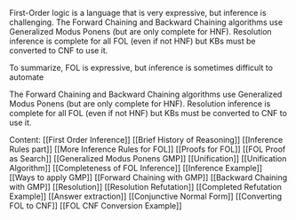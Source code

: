 ﻿First-Order logic is a language that is very expressive, but inference is challenging.
The Forward Chaining and Backward Chaining algorithms use Generalized Modus Ponens (but are only complete for HNF).
Resolution inference is complete for all FOL (even if not HNF) but KBs must be converted to CNF to use it.

To summarize, FOL is expressive, but inference is sometimes difficult to automate

The Forward Chaining and Backward Chaining algorithms use Generalized Modus Ponens (but are only complete for HNF).
Resolution inference is complete for all FOL (even if not HNF) but KBs must be converted to CNF to use it.

Content:
[[First Order Inference]]
[[Brief History of Reasoning]]
[[Inference Rules part]]
[[More Inference Rules for FOL]]
[[Proofs for FOL]]
[[FOL Proof as Search]]
[[Generalized Modus Ponens GMP]]
[[Unification]]
[[Unification Algorithm]]
[[Completeness of FOL Inference]]
[[Inference Example]]
[[Ways to apply GMP]]
[[Forward Chaining with GMP]]
[[Backward Chaining with GMP]]
[[Resolution]]
[[Resolution Refutation]]
[[Completed Refutation Example]]
[[Answer extraction]]
[[Conjunctive Normal Form]]
[[Converting FOL to CNF]]
[[FOL CNF Conversion Example]]
